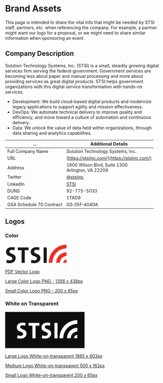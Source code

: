 # Brand Assets

This page is intended to share the vital info that might be needed by STSI staff, partners, etc. when referencing the company. For example, a partner might want our logo for a proposal, or we might need to share similar information when sponsoring an event.

## Company Description

Solution Technology Systems, Inc. (STSI) is a small, steadily growing digital services firm serving the federal government. Government services are becoming less about paper and manual processing and more about providing services as great digital products. STSI helps government organizations with this digital service transformation with hands-on services.

* Development: We build cloud-based digital products and modernize legacy applications to support agility and mission effectiveness.
* DevOps: We automate technical delivery to improve quality and efficiency, and move toward a culture of automation and continuous delivery.
* Data: We unlock the value of data held within organizations, through data sharing and analytics capabilities.

... | Additional Details
------- | -----
Full Company Name | Solution Technology Systems, Inc.
URL | [https://stsiinc.com/](https://stsiinc.com/)
Address | 1600 Wilson Blvd, Suite 1300 <br /> Arlington, VA 22209
Twitter | [@stsiinc](https://twitter.com/stsiinc)
LinkedIn | [STSI](https://www.linkedin.com/company/stsi/)
DUNS | 92-775-5033
CAGE Code | 1TAD9
GSA Schedule 70 Contract | GS‐35F‐404DA

## Logos

### Color

![STSI Color Logo](stsi_logo_200.png)

[PDF Vector Logo](stsi_corner%20logo.pdf)

[Large Color Logo PNG - 1356 x 438px](stsi_logo_large.png)

[Small Color Logo PNG - 200 x 65px](stsi_logo_200.png)

### White on Transparent

![STSI White Logo](white-logo-preview.png)

[Large Logo White-on-transparent 1865 x 603px](STSI_white_large.png) 

[Medium Logo White-on-transparent 500 x 162px](STSI_white_500x162.png) 

[Small Logo White-on-transparent 200 x 65px](STSI_white_200x65.png)
